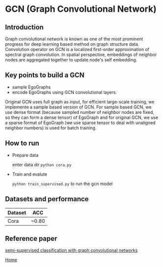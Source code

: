 # GCN (Graph Convolutional Network)
## Introduction
Graph convolutional network is known as one of the most prominent progress
 for deep learning based method on graph structure data. Convolution operator
 on GCN is a localized first-order approximation of spectral graph convolution.
 In spatial perspective, embeddings of neighbor nodes are aggregated together
 to update node's self embedding.

## Key points to build a GCN
- sample EgoGraphs
- encode EgoGraphs using GCN convolutional layers.

Original GCN uses full graph as input, for efficient large-scale training,
we implemente a sample based version of GCN. For sample based GCN, we use dense format (because sampled number of neighbor nodes are fixed, so they can form a dense tensor)
of EgoGraph and for original GCN, we use a sparse format of EgoGraph (we use sparse tensor to deal with unaligned neighbor numbers) is used for batch training.

## How to run
- Prepare data

  enter data dir `python cora.py`

- Train and evalute 

  `python train_supervised.py` to run the gcn model

## Datasets and performance
| Dataset | ACC   |
| ------- | ----- |
| Cora    | ~0.80 |

## Reference paper 
[semi-supervised classification with graph convolutional networks](https://arxiv.org/abs/1609.02907)

[Home](../README.md)
